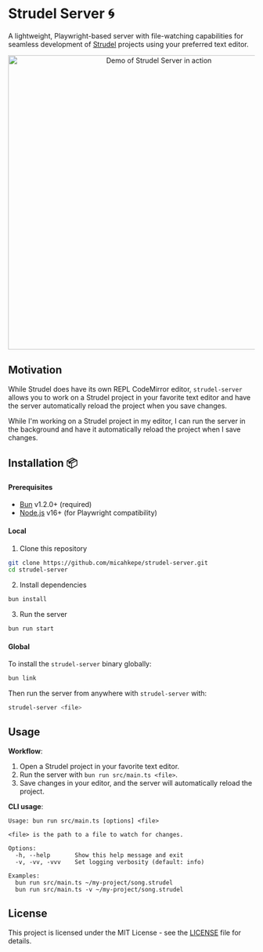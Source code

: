# Strudel Server 🌀

A lightweight, Playwright-based server with file-watching capabilities for
seamless development of [Strudel](https://strudel.cc/) projects using your
preferred text editor.

<div align="center">
  <img src="./assets/demo.mp4" alt="Demo of Strudel Server in action" width="600" />
</div>

## Motivation

While Strudel does have its own REPL CodeMirror editor, `strudel-server` allows
you to work on a Strudel project in your favorite text editor and have the
server automatically reload the project when you save changes.

While I'm working on a Strudel project in my editor, I can run the server in the
background and have it automatically reload the project when I save changes.

## Installation 📦

#### Prerequisites

- [Bun](https://bun.sh/install) v1.2.0+ (required)
- [Node.js](https://nodejs.org/en/download/) v16+ (for Playwright compatibility)

#### Local

1. Clone this repository

```bash
git clone https://github.com/micahkepe/strudel-server.git
cd strudel-server
```

2. Install dependencies

```bash
bun install
```

3. Run the server

```bash
bun run start
```

#### Global

To install the `strudel-server` binary globally:

```bash
bun link
```

Then run the server from anywhere with `strudel-server` with:

```bash
strudel-server <file>
```

## Usage

**Workflow**:

1. Open a Strudel project in your favorite text editor.
2. Run the server with `bun run src/main.ts <file>`.
3. Save changes in your editor, and the server will automatically reload the
   project.

**CLI usage**:

```
Usage: bun run src/main.ts [options] <file>

<file> is the path to a file to watch for changes.

Options:
  -h, --help       Show this help message and exit
  -v, -vv, -vvv    Set logging verbosity (default: info)

Examples:
  bun run src/main.ts ~/my-project/song.strudel
  bun run src/main.ts -v ~/my-project/song.strudel
```

## License

This project is licensed under the MIT License - see the [LICENSE](LICENSE) file
for details.

